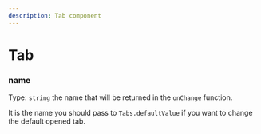 ```yaml
---
description: Tab component
---
```


# Tab

### **name**

Type: `string` the name that will be returned in the `onChange` function.

It is the name you should pass to `Tabs.defaultValue` if you want to change the default opened tab.
